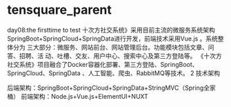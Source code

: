 # tensquare_parent
day08:the firsttime to test
十次方社交系统》采用目前主流的微服务系统架构  
SpringBoot+SpringCloud+SpringData进行开发，前端技术采用Vue.js 。系统整体分为
三大部分：微服务、网站前台、网站管理后台。功能模块包括文章、问答、招聘、活
动、吐槽、交友、用户中心、搜索中心及第三方登陆等。
《十次方社交系统》项目融合了Docker容器化部署、第三方登陆、SpringBoot、
SpringCloud、SpringData 、人工智能、爬虫、RabbitMQ等技术。 
2 技术架构

后端架构：SpringBoot+SpringCloud+SpringData+StringMVC（Spring全家桶）
前端架构：Node.js+Vue.js+ElementUI+NUXT

